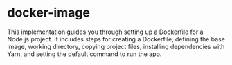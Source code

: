 # docker-image
This implementation guides you through setting up a Dockerfile for a Node.js project. It includes steps for creating a Dockerfile, defining the base image, working directory, copying project files, installing dependencies with Yarn, and setting the default command to run the app.
